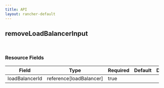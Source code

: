 ```yaml
---
title: API
layout: rancher-default
---
```


## removeLoadBalancerInput




​​
### Resource Fields

Field | Type | Required | Default | Description
---|---|---|---|---
loadBalancerId | reference[loadBalancer] | true | <no value> | 

